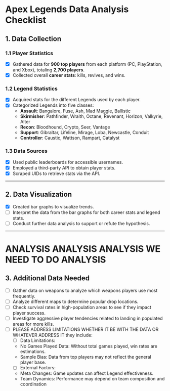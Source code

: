 <!-- 
### **Current Progress**

1. **Data Collection:**

   - **Player Statistics:**
     - Gathered data for **900 top players** from each platform (PC, PlayStation, and Xbox), totaling **2,700 players**.
     - Collected overall **career stats**: kills, revives, and wins.
   - **Legend Statistics:**
     - Acquired stats for the different Legends used by each player.
     - Categorized Legends into five classes:
       - **Assault**: Bangalore, Fuse, Ash, Mad Maggie, Ballistic
       - **Skirmisher**: Pathfinder, Wraith, Octane, Revenant, Horizon, Valkyrie, Alter
       - **Recon**: Bloodhound, Crypto, Seer, Vantage
       - **Support**: Gibraltar, Lifeline, Mirage, Loba, Newcastle, Conduit
       - **Controller**: Caustic, Wattson, Rampart, Catalyst
   - **Data Sources:**
     - Used public leaderboards for accessible usernames.
     - Employed a third-party API to obtain player stats.
     - Scraped UIDs to retrieve stats via the API.

2. **Data Imputation:**

   - **Objective:**
     - Addressed missing values in player stats to improve data quality for analysis.
   - **Methodology:**
     - Implemented **Multiple Imputation by Chained Equations (MICE)** to fill in missing data.
     - Tested various models to determine the best dataset, focusing on improving data correlation rather than solely on model accuracy.
   - **Results:**
     - Achieved stronger correlations between key variables:
       - **Career Kills and Wins**: Correlation coefficient of **0.80**.
       - **Career Wins and Revives**: Correlation coefficient of **0.72**.
       - **Career Kills and Revives**: Correlation coefficient of **0.64**.
   - **Interpretation:**
     - The improved correlations suggest that the imputed data is coherent and suitable for further analysis.

3. **Legend Stats Handling:**

   - **Decision:**
     - Chose **not to perform data imputation** on the Legend stats dataset.
   - **Reasoning:**
     - Zero values in Legend stats represent Legends not used by players.
     - Treating zeros as missing values maintains the integrity of the data, avoiding false representation of player activity.
     - Visualized Legend stats now need to interpret them.
     - Explain each legend abilities.
     - Explain why these legends are the most picked with repect to their abilities.

---

### **Focus Areas for Next Steps**

1. **Finalize Data Preparation:**

   - **Data Cleaning:**
     - Ensure all datasets are clean, consistent, and ready for analysis.
     - Document any assumptions made during data preparation.
   - **Data Validation:**
     - Verify the accuracy of imputed data through additional correlation checks or by comparing with known benchmarks.

2. **Begin Statistical Analysis:**

   - **Hypothesis Testing:**
     - For **Research Question 1**:
       - Analyze how Legend abilities impact player aggressiveness and success rate.
       - Use ANOVA tests to determine differences between Legend categories.
     - For **Research Question 2**:
       - Examine the relationship between high kill counts and win rates using correlation and regression analyses.
   - **Cluster Analysis:**
     - Identify player archetypes based on performance metrics.

3. **Incorporate Weapon Usage Data:**

   - **Data Collection:**
     - Gather data on the most commonly used weapons from reliable sources.
   - **Analysis Integration:**
     - Investigate how weapon choice correlates with aggressiveness and win rates.
     - Consider whether certain weapons are preferred by more successful or aggressive players.

4. **Platform Performance Comparison:**

   - **Data Analysis:**
     - Compare key performance metrics across PC, PlayStation, and Xbox platforms.
     - Use statistical tests to identify significant differences.
   - **Interpretation:**
     - Explore possible reasons for performance variations, such as control interfaces or player demographics.

5. **Prepare for Limitations Discussion:**

   - **Data Imputation Implications:**
     - Discuss the impact of data imputation on your analysis.
     - Explain any potential biases or distortions introduced.
   - **Representation and Generalizability:**
     - Address how focusing on top players may affect the applicability of your conclusions to the broader player population.

--- -->

# Apex Legends Data Analysis Checklist

## 1. **Data Collection**

### 1.1 **Player Statistics**
- [x] Gathered data for **900 top players** from each platform (PC, PlayStation, and Xbox), totaling **2,700 players**.
- [x] Collected overall **career stats**: kills, revives, and wins.

### 1.2 **Legend Statistics**
- [x] Acquired stats for the different Legends used by each player.
- [x] Categorized Legends into five classes:
  - **Assault**: Bangalore, Fuse, Ash, Mad Maggie, Ballistic
  - **Skirmisher**: Pathfinder, Wraith, Octane, Revenant, Horizon, Valkyrie, Alter
  - **Recon**: Bloodhound, Crypto, Seer, Vantage
  - **Support**: Gibraltar, Lifeline, Mirage, Loba, Newcastle, Conduit
  - **Controller**: Caustic, Wattson, Rampart, Catalyst

### 1.3 **Data Sources**
- [x] Used public leaderboards for accessible usernames.
- [x] Employed a third-party API to obtain player stats.
- [x] Scraped UIDs to retrieve stats via the API.

---

## 2. **Data Visualization**
- [x] Created bar graphs to visualize trends.
- [ ] Interpret the data from the bar graphs for both career stats and legend stats.
- [ ] Conduct further data analysis to support or refute the hypothesis.

---
# ANALYSIS ANALYSIS ANALYSIS WE NEED TO DO ANALYSIS

## 3. **Additional Data Needed**
- [ ] Gather data on weapons to analyze which weapons players use most frequently.
- [ ] Analyze different maps to determine popular drop locations.
- [ ] Check survival rates in high-population areas to see if they impact player success.
- [ ] Investigate aggressive player tendencies related to landing in populated areas for more kills.
- [ ] PLEASE ADDRESS LIMITATIONS WHETHER IT BE WITH THE DATA OR WHATEVER ADDRESS IT they include:
  - [ ] Data Limitations:
  - No Games Played Data: Without total games played, win rates are estimations.
  - Sample Bias: Data from top players may not reflect the general player base.
  - [ ] External Factors:
  - Meta Changes: Game updates can affect Legend effectiveness.
  - Team Dynamics: Performance may depend on team composition and coordination

